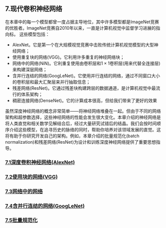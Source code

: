 ## 7.现代卷积神经网络
在本章中的每一个模型都曾一度占据主导地位，其中许多模型都是ImageNet竞赛的优胜者。ImageNet竞赛自2010年以来，一直是计算机视觉中监督学习进展的指向标。
这些模型包括：
- AlexNet。它是第一个在大规模视觉竞赛中击败传统计算机视觉模型的大型神经网络；
- 使用重复块的网络(VGG)。它利用许多重复的神经网络块；
- 网络中的网络(NiN)。它利重复使用由卷积层和$1 \times 1$卷积层(用来代替全连接层)来构建深层网络；
- 含并行连结的网络(GoogLeNet)。它使用并行连结的网络，通过不同窗口大小的卷积层和最大汇聚层来并行抽取信息；
- 残差网络(ResNet)。它通过残差块构建跨层的数据通道，是计算机视觉中最流行的体系架构；
- 稠密连接网络(DenseNet)。它的计算成本很高，但给我们带来了更好的效果

虽然深度神经网络的概念非常简单——将神经网络堆叠在一起。但由于不同的网络架构和超参数选择，这些神经网络的性能会发生很大变化。本章介绍的神经网络是将人类直觉和相关数学见解结合后，经过大量研究试错后的结晶。我们会按时间顺序介绍这些模型，在追寻历史的脉络的同时，帮助你培养对该领域发展的直觉。这将有助于你研究开发自己的架构。例如，本章介绍的批量规范化(batch normalization)和残差网络(ResNet)为设计和训练深度神经网络提供了重要思想指导。

### [7.1深度卷积神经网络(AlexNet)](./7_1.ipynb)
### [7.2使用块的网络(VGG)](./7_2.ipynb)
### [7.3网络中的网络](./7_3.ipynb)
### [7.4含并行连结的网络(GoogLeNet)](./7_4.ipynb)
### [7.5批量规范化](./7_5.ipynb)